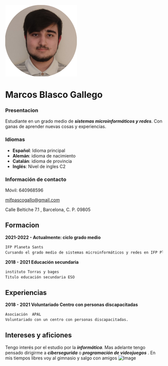 ![Image](Imagen1.png)

# Marcos Blasco Gallego

### Presentacion
Estudiante en un grado medio de **_sistemas microinformáticos y redes_**. 
Con ganas de aprender nuevas cosas y experiencias.

### Idiomas
- **Español**: Idioma principal
- **Alemán**: idioma de nacimiento
- **Catalán**: idioma de provincia
- **Inglés**: Nivel de ingles C2

### Información de contacto
Móvil: 640968596

mifpascogallo@gmail.com

Calle Beltiche 7.1 , Barcelona, C. P. 09805

## Formacion
**2021-2022 - Actualmente: ciclo grado medio**
```markdown
IFP Planeta Sants
Cursando el grado medio de sistemas microinformáticos y redes en IFP Planeta Sants
```
**2018 - 2021    Educación secundaria**
```markdown
instituto Torras y bages
Titulo educación secundaria ESO 
```
## Experiencias
**2018 - 2021 Voluntariado Centro con personas discapacitadas**
```markdown
Asociación  APAL
Voluntariado con un centro con personas discapacitadas.
```
## Intereses y aficiones
Tengo interés por el estudio por la **_informática_**. Mas adelante tengo pensado dirigirme a **_cibersegurida_** o **_programación de videojuegos_** . En mis tiempos libres voy al gimnasio y salgo con amigos 
![Image](banner_8.gif) 
